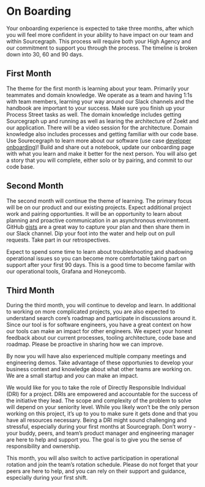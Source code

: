 # On Boarding

Your onboarding experience is expected to take three months, after which you will feel more confident in your ability to have impact on our team and within Sourcegraph. This process will require both your High Agency and our commitment to support you through the process. The timeline is broken down into 30, 60 and 90 days.

## First Month

The theme for the first month is learning about your team. Primarily your teammates and domain knowledge. We operate as a team and having 1:1s with team members, learning your way around our Slack channels and the handbook are important to your success. Make sure you finish up your Process Street tasks as well. The domain knowledge includes getting Sourcegraph up and running as well as learing the architecture of Zoekt and our application. There will be a video session for the architecture. Domain knowledge also includes processes and getting familiar with our code base. Use Sourecegraph to learn more about our software (use case [developer onboarding](../../../../../strategy-goals/strategy/use-cases/dev-onboarding.md))! Build and share out a notebook, update our onboarding page with what you learn and make it better for the next person. You will also get a story that you will complete, either solo or by pairing, and commit to our code base.

## Second Month

The second month will continue the theme of learning. The primary focus will be on our product and our existing projects. Expect additional project work and pairing opportunties. It will be an opportunity to learn about planning and proactive communication in an asynchronous environment. GitHub [gists](https://docs.github.com/en/get-started/writing-on-github/editing-and-sharing-content-with-gists/creating-gists) are a great way to capture your plan and then share them in our Slack channel. Dip your foot into the water and help out on pull requests. Take part in our retrospectives.

Expect to spend some time to learn about troubleshooting and shadowing operational issues so you can become more comfortable taking part on support after your first 90 days. This is a good time to become familar with our operational tools, Grafana and Honeycomb.

## Third Month

During the third month, you will continue to develop and learn. In additional to working on more complicated projects, you are also expected to understand search core’s roadmap and participate in discussions around it. Since our tool is for software engineers, you have a great context on how our tools can make an impact for other engineers. We expect your honest feedback about our current processes, tooling architecture, code base and roadmap. Please be proactive in sharing how we can improve.

By now you will have also experienced multiple company meetings and engineering demos. Take advantage of these opportunies to develop your business context and knowledge about what other teams are working on. We are a small startup and _you_ can make an impact.

We would like for you to take the role of Directly Responsible Individual (DRI) for a project. DRIs are empowered and accountable for the success of the initiative they lead. The scope and complexity of the problem to solve will depend on your seniority level. While you likely won’t be the only person working on this project, it’s up to you to make sure it gets done and that you have all resources necessary. Being a DRI might sound challenging and stressful, especially during your first months at Sourcegraph. Don’t worry - your buddy, peers, and team’s product manager and engineering manager are here to help and support you. The goal is to give you the sense of responsibility and ownership.

This month, you will also switch to active participation in operational rotation and join the team’s rotation schedule. Please do not forget that your peers are here to help, and you can rely on their support and guidance, especially during your first shift.
